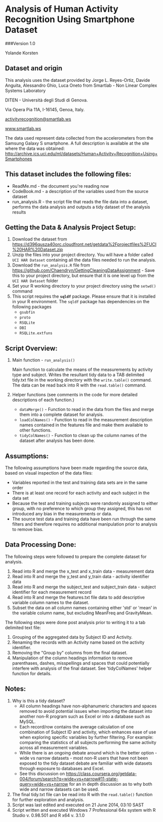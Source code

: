 # Analysis of Human Activity Recognition Using Smartphone Dataset
###Version 1.0

Yolande Korsten


## Dataset and origin

This analysis uses the dataset provided by Jorge L. Reyes-Ortiz, Davide Anguita, 
Alessandro Ghio, Luca Oneto from Smartlab - Non Linear Complex Systems Laboratory

DITEN - Università degli Studi di Genova.

Via Opera Pia 11A, I-16145, Genoa, Italy.

activityrecognition@smartlab.ws

www.smartlab.ws


The data used represent data collected from the accelerometers from the Samsung Galaxy S smartphone. 
A full description is available at the site where the data was obtained: 
http://archive.ics.uci.edu/ml/datasets/Human+Activity+Recognition+Using+Smartphones 


## This dataset includes the following files:

* ReadMe.md - the document you're reading now
* CodeBook.md - a description of the variables used from the source dataset
* run_analysis.R - the script file that reads the file data into a dataset, 
  performs the data analysis and outputs a tidy dataset of the analysis results

  
## Getting the Data & Analysis Project Setup:


1. Download the dataset from 
   https://d396qusza40orc.cloudfront.net/getdata%2Fprojectfiles%2FUCI%20HAR%20Dataset.zip 
2. Unzip the files into your project directory.  You will have a folder called `UCI HAR Dataset` 
   containing all the data files needed to run the analysis.
3. Download the `run_analysis.R` file from https://github.com/Chaendryn/GettingCleaningDataAssignment - Save 
   this to your project directory, but ensure that it is one level up from the `UCI HAR Dataset` folder
4. Set your R working directory to your project directory using the `setwd()` command
5. This script requires the **`sqldf`** package. Please ensure that it is installed in your R environment.
   The `sqldf` package has dependencies on the following packages
   * `gsubfin`
   * `proto`
   * `RSQLite`
   * `DBI`
   * `RSQLite.extfuns`


## Script Overview:


1. Main function - `run_analysis()`
 
   Main function to calculate the means of the measurements by activity type and subject.  Writes
   the resultant tidy data to a TAB delimited tidy.txt file in the working directory with the 
   `write.table()` command. The data can be read back into R with the `read.table()` command.
2. Helper functions (see comments in the code for more detailed descriptions of each function.)
   * `dataMerge()` - Function to read in the data from the files and merge them into a complete dataset for analysis.
   * `loadColNames()`  - Function to read in the measurement description names contained in the features file and make 
	 them available to other functions.
   * `tidyColNames()` - Function to clean up the column names of the dataset after analysis has been done.


## Assumptions:


The following assumptions have been made regarding the source data, based on visual inspection of the
data files:
* Variables reported in the test and training data sets are in the same order
* There is at least one record for each activity and each subject in the data set
* Because the test and training subjects were randomly assigned to either group, with no preference to 
  which group they assigned, this has not introduced any bias in the measurements or data.
* The source test data and training data have been run through the same filters and therefore requires 
  no additional manipulation prior to analysis to remove bias.  

  
## Data Processing Done:


The following steps were followed to prepare the complete dataset for analysis.

1. Read into R and merge the x_test and x_train data - measurement data
2. Read into R and merge the y_test and y_train data - activity identifier data
3. Read into R and merge the subject_test and subject_train data - subject identifier for each measurement 
   record
4. Read into R and merge the features.txt file data to add descriptive variable column names to the dataset.
5. Subset the data on all column names containing either 'std' or 'mean' in the variable column name, but
   excluding MeanFreq and GravityMean.


The following steps were done post analysis prior to writing it to a tab delimited text file:
 1. Grouping of the aggregated data by Subject ID and Activity.
 2. Renaming the records with an Activity name based on the activity identifier.
 3. Removing the "Group by" columns from the final dataset.
 4. Manipulation of the column headings information to remove parenthases, dashes, misspellings and spaces 
    that could potentially interfere with analysis of the final dataset. See 'tidyColNames' helper function 
	for details.


## Notes:


1. Why is this a tidy dataset?
	* All column headings have non-alphanumeric characters and spaces removed to avoid potential issues 
	  when importing the dataset into another non-R program such as Excel or into a database such as MySQL.
	* Each record/row contains the average calculation of one combination of Subject ID and activity, which 
	  enhances ease of use when exploring specific variables by further filtering. For example: comparing the
	  statistics of all subjects performing the same activity across all measurement variables.
	* While there is an ongoing debate around which is the better option - wide vs narrow datasets - most non-R
	  users that have not been exposed to the tidy dataset debate are familiar with wide datasets through exposure
	  to databases and Excel.
	* See this discussion on https://class.coursera.org/getdata-004/forum/search?q=wide+vs+narrow#11-state-query=wide+vs+narrow
	  for an in depth discussion as to why both wide and narrow datasets can be used.
2. The final tidy.txt file can be read into R with the `read.table()` function for further exploration and
   analysis.
3. Script was last edited and executed on 21 June 2014, 03:10 SAST
4. Script written and executed Windows 7 Professional 64x system with R Studio v. 0.98.501 and R x64 v. 3.1.0
